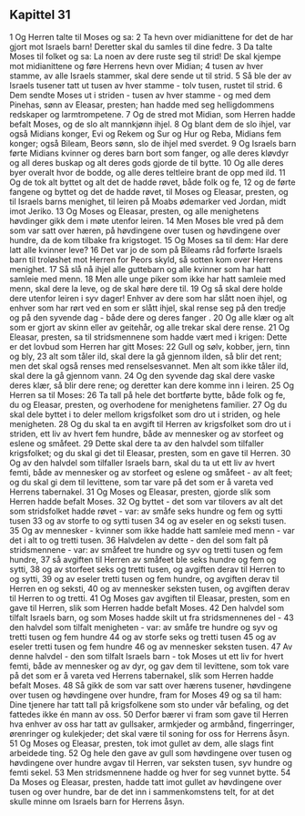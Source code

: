 ## Kapittel 31

1 Og Herren talte til Moses og sa:
2 Ta hevn over midianittene for det de har gjort mot Israels barn! Deretter skal du samles til dine fedre.
3 Da talte Moses til folket og sa: La noen av dere ruste seg til strid! De skal kjempe mot midianittene og føre Herrens hevn over Midian;
4 tusen av hver stamme, av alle Israels stammer, skal dere sende ut til strid.
5 Så ble der av Israels tusener tatt ut tusen av hver stamme - tolv tusen, rustet til strid.
6 Dem sendte Moses ut i striden - tusen av hver stamme - og med dem Pinehas, sønn av Eleasar, presten; han hadde med seg helligdommens redskaper og larmtrompetene.
7 Og de stred mot Midian, som Herren hadde befalt Moses, og de slo alt mannkjønn ihjel.
8 Og blant dem de slo ihjel, var også Midians konger, Evi og Rekem og Sur og Hur og Reba, Midians fem konger; også Bileam, Beors sønn, slo de ihjel med sverdet.
9 Og Israels barn førte Midians kvinner og deres barn bort som fanger, og alle deres kløvdyr og all deres buskap og alt deres gods gjorde de til bytte.
10 Og alle deres byer overalt hvor de bodde, og alle deres teltleire brant de opp med ild.
11 Og de tok alt byttet og alt det de hadde røvet, både folk og fe,
12 og de førte fangene og byttet og det de hadde røvet, til Moses og Eleasar, presten, og til Israels barns menighet, til leiren på Moabs ødemarker ved Jordan, midt imot Jeriko.
13 Og Moses og Eleasar, presten, og alle menighetens høvdinger gikk dem i møte utenfor leiren.
14 Men Moses ble vred på dem som var satt over hæren, på høvdingene over tusen og høvdingene over hundre, da de kom tilbake fra krigstoget.
15 Og Moses sa til dem: Har dere latt alle kvinner leve?
16 Det var jo de som på Bileams råd forførte Israels barn til troløshet mot Herren for Peors skyld, så sotten kom over Herrens menighet.
17 Så slå nå ihjel alle guttebarn og alle kvinner som har hatt samleie med menn.
18 Men alle unge piker som ikke har hatt samleie med menn, skal dere la leve, og de skal høre dere til.
19 Og så skal dere holde dere utenfor leiren i syv dager! Enhver av dere som har slått noen ihjel, og enhver som har rørt ved en som er slått ihjel, skal rense seg på den tredje og på den syvende dag - både dere og deres fanger .
20 Og alle klær og alt som er gjort av skinn eller av geitehår, og alle trekar skal dere rense.
21 Og Eleasar, presten, sa til stridsmennene som hadde vært med i krigen: Dette er det lovbud som Herren har gitt Moses:
22 Gull og sølv, kobber, jern, tinn og bly,
23 alt som tåler ild, skal dere la gå gjennom ilden, så blir det rent; men det skal også renses med renselsesvannet. Men alt som ikke tåler ild, skal dere la gå gjennom vann.
24 Og den syvende dag skal dere vaske deres klær, så blir dere rene; og deretter kan dere komme inn i leiren.
25 Og Herren sa til Moses:
26 Ta tall på hele det bortførte bytte, både folk og fe, du og Eleasar, presten, og overhodene for menighetens familier.
27 Og du skal dele byttet i to deler mellom krigsfolket som dro ut i striden, og hele menigheten.
28 Og du skal ta en avgift til Herren av krigsfolket som dro ut i striden, ett liv av hvert fem hundre, både av mennesker og av storfeet og eslene og småfeet.
29 Dette skal dere ta av den halvdel som tilfaller krigsfolket; og du skal gi det til Eleasar, presten, som en gave til Herren.
30 Og av den halvdel som tilfaller Israels barn, skal du ta ut ett liv av hvert femti, både av mennesker og av storfeet og eslene og småfeet - av alt feet; og du skal gi dem til levittene, som tar vare på det som er å vareta ved Herrens tabernakel.
31 Og Moses og Eleasar, presten, gjorde slik som Herren hadde befalt Moses.
32 Og byttet - det som var tilovers av alt det som stridsfolket hadde røvet - var: av småfe seks hundre og fem og sytti tusen
33 og av storfe to og sytti tusen
34 og av eseler en og seksti tusen.
35 Og av mennesker - kvinner som ikke hadde hatt samleie med menn - var det i alt to og tretti tusen.
36 Halvdelen av dette - den del som falt på stridsmennene - var: av småfeet tre hundre og syv og tretti tusen og fem hundre,
37 så avgiften til Herren av småfeet ble seks hundre og fem og sytti,
38 og av storfeet seks og tretti tusen, og avgiften derav til Herren to og sytti,
39 og av eseler tretti tusen og fem hundre, og avgiften derav til Herren en og seksti,
40 og av mennesker seksten tusen, og avgiften derav til Herren to og tretti.
41 Og Moses gav avgiften til Eleasar, presten, som en gave til Herren, slik som Herren hadde befalt Moses.
42 Den halvdel som tilfalt Israels barn, og som Moses hadde skilt ut fra stridsmennenes del -
43 den halvdel som tilfalt menigheten - var: av småfe tre hundre og syv og tretti tusen og fem hundre
44 og av storfe seks og tretti tusen
45 og av eseler tretti tusen og fem hundre
46 og av mennesker seksten tusen.
47 Av denne halvdel - den som tilfalt Israels barn - tok Moses ut ett liv for hvert femti, både av mennesker og av dyr, og gav dem til levittene, som tok vare på det som er å vareta ved Herrens tabernakel, slik som Herren hadde befalt Moses.
48 Så gikk de som var satt over hærens tusener, høvdingene over tusen og høvdingene over hundre, fram for Moses
49 og sa til ham: Dine tjenere har tatt tall på krigsfolkene som sto under vår befaling, og det fattedes ikke én mann av oss.
50 Derfor bærer vi fram som gave til Herren hva enhver av oss har tatt av gullsaker, armkjeder og armbånd, fingerringer, ørenringer og kulekjeder; det skal være til soning for oss for Herrens åsyn.
51 Og Moses og Eleasar, presten, tok imot gullet av dem, alle slags fint arbeidede ting.
52 Og hele den gave av gull som høvdingene over tusen og høvdingene over hundre avgav til Herren, var seksten tusen, syv hundre og femti sekel.
53 Men stridsmennene hadde og hver for seg vunnet bytte.
54 Da Moses og Eleasar, presten, hadde tatt imot gullet av høvdingene over tusen og over hundre, bar de det inn i sammenkomstens telt, for at det skulle minne om Israels barn for Herrens åsyn.

